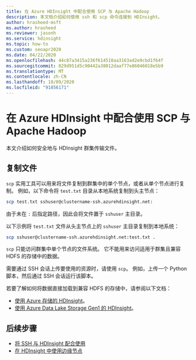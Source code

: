 ```yaml
---
title: 在 Azure HDInsight 中配合使用 SCP 与 Apache Hadoop
description: 本文档介绍如何使用 ssh 和 scp 命令连接到 HDInsight。
author: hrasheed-msft
ms.author: hrasheed
ms.reviewer: jasonh
ms.service: hdinsight
ms.topic: how-to
ms.custom: seoapr2020
ms.date: 04/22/2020
ms.openlocfilehash: 44c87a3415a236f614510aa3163ad2e9cbd1f64f
ms.sourcegitcommit: 829d951d5c90442a38012daaf77e86046018e5b9
ms.translationtype: MT
ms.contentlocale: zh-CN
ms.lasthandoff: 10/09/2020
ms.locfileid: "91856171"
---
```

# <a name="use-scp-with-apache-hadoop-in-azure-hdinsight"></a>在 Azure HDInsight 中配合使用 SCP 与 Apache Hadoop

本文介绍如何安全地与 HDInsight 群集传输文件。

## <a name="copy-files"></a>复制文件

`scp` 实用工具可以用来将文件复制到群集中的单个节点，或者从单个节点进行复制。 例如，以下命令将 `test.txt` 目录从本地系统复制到头主节点：

```bash
scp test.txt sshuser@clustername-ssh.azurehdinsight.net:
```

由于未在 `:` 后指定路径，因此会将文件置于 `sshuser` 主目录。

以下示例将 `test.txt` 文件从头主节点上的 `sshuser` 主目录复制到本地系统：

```bash
scp sshuser@clustername-ssh.azurehdinsight.net:test.txt .
```

`scp` 只能访问群集中单个节点的文件系统。 它不能用来访问适用于群集且兼容 HDFS 的存储中的数据。

需要通过 SSH 会话上传要使用的资源时，请使用 `scp`。 例如，上传一个 Python 脚本，然后通过 SSH 会话运行该脚本。

若要了解如何将数据直接加载到兼容 HDFS 的存储中，请参阅以下文档：

* [使用 Azure 存储的 HDInsight](hdinsight-hadoop-use-blob-storage.md)。
* [使用 Azure Data Lake Storage Gen1 的 HDInsight](../hdinsight/hdinsight-hadoop-use-data-lake-storage-gen1.md)。

## <a name="next-steps"></a>后续步骤

* [将 SSH 与 HDInsight 配合使用](./hdinsight-hadoop-linux-use-ssh-unix.md)
* [在 HDInsight 中使用边缘节点](hdinsight-apps-use-edge-node.md#access-an-edge-node)
